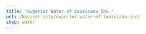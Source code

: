 ```yaml
---
title: "Superior Water of Louisiana Inc."
url: /bossier-city/superior-water-of-louisiana-inc/
shop: water
---
```

